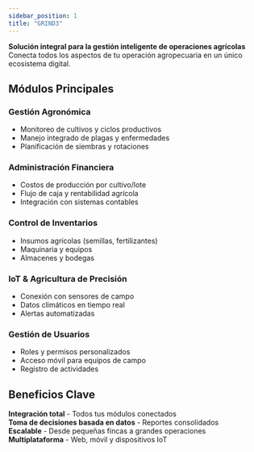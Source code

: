 ```yaml
---
sidebar_position: 1
title: "GRIND3"
---
```



**Solución integral para la gestión inteligente de operaciones agrícolas**  
Conecta todos los aspectos de tu operación agropecuaria en un único ecosistema digital.

## Módulos Principales

### Gestión Agronómica
- Monitoreo de cultivos y ciclos productivos  
- Manejo integrado de plagas y enfermedades  
- Planificación de siembras y rotaciones  

### Administración Financiera
- Costos de producción por cultivo/lote  
- Flujo de caja y rentabilidad agrícola  
- Integración con sistemas contables  

### Control de Inventarios
- Insumos agrícolas (semillas, fertilizantes)  
- Maquinaria y equipos  
- Almacenes y bodegas  

### IoT & Agricultura de Precisión
- Conexión con sensores de campo  
- Datos climáticos en tiempo real  
- Alertas automatizadas  

### Gestión de Usuarios
- Roles y permisos personalizados  
- Acceso móvil para equipos de campo  
- Registro de actividades  

## Beneficios Clave

**Integración total** - Todos tus módulos conectados  
**Toma de decisiones basada en datos** - Reportes consolidados  
**Escalable** - Desde pequeñas fincas a grandes operaciones  
**Multiplataforma** - Web, móvil y dispositivos IoT  

